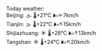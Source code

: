 Today weather:  
Beijing: 🌫  🌡️+21°C 🌬️←7km/h  
Tianjin: 🌫  🌡️+22°C 🌬️↖15km/h  
Shijiazhuang: ☀️   🌡️+28°C 🌬️↑13km/h  
Tangshan: ☀️   🌡️+24°C 🌬️↖20km/h  
